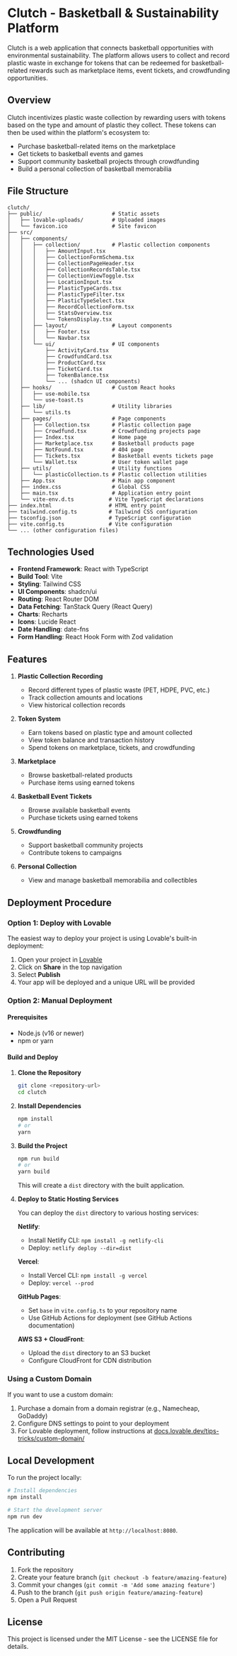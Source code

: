
# Clutch - Basketball & Sustainability Platform

Clutch is a web application that connects basketball opportunities with environmental sustainability. The platform allows users to collect and record plastic waste in exchange for tokens that can be redeemed for basketball-related rewards such as marketplace items, event tickets, and crowdfunding opportunities.

## Overview

Clutch incentivizes plastic waste collection by rewarding users with tokens based on the type and amount of plastic they collect. These tokens can then be used within the platform's ecosystem to:

- Purchase basketball-related items on the marketplace
- Get tickets to basketball events and games
- Support community basketball projects through crowdfunding
- Build a personal collection of basketball memorabilia

## File Structure

```
clutch/
├── public/                      # Static assets
│   ├── lovable-uploads/         # Uploaded images
│   └── favicon.ico              # Site favicon
├── src/
│   ├── components/
│   │   ├── collection/          # Plastic collection components
│   │   │   ├── AmountInput.tsx
│   │   │   ├── CollectionFormSchema.tsx
│   │   │   ├── CollectionPageHeader.tsx
│   │   │   ├── CollectionRecordsTable.tsx
│   │   │   ├── CollectionViewToggle.tsx
│   │   │   ├── LocationInput.tsx
│   │   │   ├── PlasticTypeCards.tsx
│   │   │   ├── PlasticTypeFilter.tsx
│   │   │   ├── PlasticTypeSelect.tsx
│   │   │   ├── RecordCollectionForm.tsx
│   │   │   ├── StatsOverview.tsx
│   │   │   └── TokensDisplay.tsx
│   │   ├── layout/              # Layout components
│   │   │   ├── Footer.tsx
│   │   │   └── Navbar.tsx
│   │   └── ui/                  # UI components
│   │       ├── ActivityCard.tsx
│   │       ├── CrowdfundCard.tsx
│   │       ├── ProductCard.tsx
│   │       ├── TicketCard.tsx
│   │       ├── TokenBalance.tsx
│   │       └── ... (shadcn UI components)
│   ├── hooks/                   # Custom React hooks
│   │   ├── use-mobile.tsx
│   │   └── use-toast.ts
│   ├── lib/                     # Utility libraries
│   │   └── utils.ts
│   ├── pages/                   # Page components
│   │   ├── Collection.tsx       # Plastic collection page
│   │   ├── Crowdfund.tsx        # Crowdfunding projects page
│   │   ├── Index.tsx            # Home page
│   │   ├── Marketplace.tsx      # Basketball products page
│   │   ├── NotFound.tsx         # 404 page
│   │   ├── Tickets.tsx          # Basketball events tickets page
│   │   └── Wallet.tsx           # User token wallet page
│   ├── utils/                   # Utility functions
│   │   └── plasticCollection.ts # Plastic collection utilities
│   ├── App.tsx                  # Main app component
│   ├── index.css                # Global CSS
│   ├── main.tsx                 # Application entry point
│   └── vite-env.d.ts           # Vite TypeScript declarations
├── index.html                  # HTML entry point
├── tailwind.config.ts          # Tailwind CSS configuration
├── tsconfig.json               # TypeScript configuration
├── vite.config.ts              # Vite configuration
└── ... (other configuration files)
```

## Technologies Used

- **Frontend Framework**: React with TypeScript
- **Build Tool**: Vite
- **Styling**: Tailwind CSS
- **UI Components**: shadcn/ui
- **Routing**: React Router DOM
- **Data Fetching**: TanStack Query (React Query)
- **Charts**: Recharts
- **Icons**: Lucide React
- **Date Handling**: date-fns
- **Form Handling**: React Hook Form with Zod validation

## Features

1. **Plastic Collection Recording**
   - Record different types of plastic waste (PET, HDPE, PVC, etc.)
   - Track collection amounts and locations
   - View historical collection records

2. **Token System**
   - Earn tokens based on plastic type and amount collected
   - View token balance and transaction history
   - Spend tokens on marketplace, tickets, and crowdfunding

3. **Marketplace**
   - Browse basketball-related products
   - Purchase items using earned tokens

4. **Basketball Event Tickets**
   - Browse available basketball events
   - Purchase tickets using earned tokens

5. **Crowdfunding**
   - Support basketball community projects
   - Contribute tokens to campaigns

6. **Personal Collection**
   - View and manage basketball memorabilia and collectibles

## Deployment Procedure

### Option 1: Deploy with Lovable

The easiest way to deploy your project is using Lovable's built-in deployment:

1. Open your project in [Lovable](https://lovable.dev/projects/ae746cb7-2662-4159-8f2d-ec3cb64800c7)
2. Click on **Share** in the top navigation
3. Select **Publish**
4. Your app will be deployed and a unique URL will be provided

### Option 2: Manual Deployment

#### Prerequisites

- Node.js (v16 or newer)
- npm or yarn

#### Build and Deploy

1. **Clone the Repository**
   ```sh
   git clone <repository-url>
   cd clutch
   ```

2. **Install Dependencies**
   ```sh
   npm install
   # or
   yarn
   ```

3. **Build the Project**
   ```sh
   npm run build
   # or
   yarn build
   ```
   This will create a `dist` directory with the built application.

4. **Deploy to Static Hosting Services**

   You can deploy the `dist` directory to various hosting services:

   **Netlify**:
   - Install Netlify CLI: `npm install -g netlify-cli`
   - Deploy: `netlify deploy --dir=dist`

   **Vercel**:
   - Install Vercel CLI: `npm install -g vercel`
   - Deploy: `vercel --prod`

   **GitHub Pages**:
   - Set `base` in `vite.config.ts` to your repository name
   - Use GitHub Actions for deployment (see GitHub Actions documentation)

   **AWS S3 + CloudFront**:
   - Upload the `dist` directory to an S3 bucket
   - Configure CloudFront for CDN distribution

### Using a Custom Domain

If you want to use a custom domain:

1. Purchase a domain from a domain registrar (e.g., Namecheap, GoDaddy)
2. Configure DNS settings to point to your deployment
3. For Lovable deployment, follow instructions at [docs.lovable.dev/tips-tricks/custom-domain/](https://docs.lovable.dev/tips-tricks/custom-domain/)

## Local Development

To run the project locally:

```sh
# Install dependencies
npm install

# Start the development server
npm run dev
```

The application will be available at `http://localhost:8080`.

## Contributing

1. Fork the repository
2. Create your feature branch (`git checkout -b feature/amazing-feature`)
3. Commit your changes (`git commit -m 'Add some amazing feature'`)
4. Push to the branch (`git push origin feature/amazing-feature`)
5. Open a Pull Request

## License

This project is licensed under the MIT License - see the LICENSE file for details.
